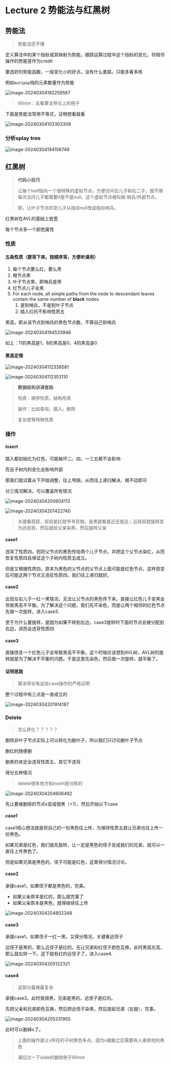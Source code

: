 # Lecture 2	势能法与红黑树

## 势能法

> 势能法还不懂

定义算法中的某个指标或其映射为势能，跟踪运算过程中这个指标的变化，将相邻操作的势能差作为credit

要选好的势能函数，一般变化小的好点。没有什么套路，只能多看多练

例如`mutipop`栈的元素数量作为势能

![image-20240304192259567](https://raw.githubusercontent.com/RimLutienpeist/image-hosting/main/image-20240304192259567.png)

> 90min：去看算法导论上的例子

下面是势能法常用不等式，证明想看就看

![image-20240304103303308](https://raw.githubusercontent.com/RimLutienpeist/image-hosting/main/image-20240304103303308.png)

### 分析splay tree

![image-20240304194156749](https://raw.githubusercontent.com/RimLutienpeist/image-hosting/main/image-20240304194156749.png)

## 红黑树

> **代码小技巧**
>
> 让每个leaf指向一个值特殊的虚拟节点，方便访问左儿子和右二子，就不用每次访问儿子都需要if是不是null。这个虚拟节点被叫做 哨兵/外部节点。
>
> 即，让叶子节点的空儿子从指向null改成指向哨兵。

红黑树在AVL的基础上放宽

每个节点多一个颜色属性

### 性质

#### 五条性质（要背下来，按顺序背，方便听课用）

1. 每个节点要么红，要么黑
2. 根节点黑
3. 叶子节点黑，即哨兵是黑
4. 红节点儿子全黑
5. For each node, all simple paths from the node to descendant leaves contain the same number of **black** nodes.
   1. 是到哨兵，不是到叶子节点
   2. 插入红的不影响性质五

黑高，即从该节点到哨兵的黑色节点数，不算自己和哨兵

![image-20240304194533946](C:\Users\89620\AppData\Roaming\Typora\typora-user-images\image-20240304194533946.png)

如上：11的黑高是1，8的黑高是0，4的黑高是0

#### 黑高定理

![image-20240304112338581](https://raw.githubusercontent.com/RimLutienpeist/image-hosting/main/image-20240304112338581.png)

![image-20240304112353110](https://raw.githubusercontent.com/RimLutienpeist/image-hosting/main/image-20240304112353110.png)

> **数据结构讲课套路**
>
> 性质：顺序性质，结构性质
>
> 操作：比如查询，插入，删除
>
> 复杂度等特殊性质

### 操作

#### insert

插入都初始化为红色，可能破坏二、四，一三五都不会影响

而且子树内的变化会影响外部

那我们就试着从下开始调整，往上甩锅，从而往上递归解决，根不动即可

分三情况解决，可以覆盖所有情况

![image-20240304200604113](https://raw.githubusercontent.com/RimLutienpeist/image-hosting/main/image-20240304200604113.png)

![image-20240304201422740](https://raw.githubusercontent.com/RimLutienpeist/image-hosting/main/image-20240304201422740.png)

> 关键看叔叔，叔叔是红就爷爷背锅，是黑就看是近还是远；近叔叔就旋转变为远叔叔，然后就给父亲染黑，然后旋转父亲

#### case1

违背了性质四，则将父节点的黑色传给两个儿子节点，并把这个父节点染红，从而恢复性质四且保证这个子树内性质五成立。

但是又根据性质四，原本为黑色的父节点的父节点上面可能是红色节点，这样改变后可能这两个节点又违反性质四。我们往上递归就好。

#### case2

出现左右儿子一红一黑情况，无法让父节点的黑色传下来。直接让红色儿子变黑会导致黑高不平衡。为了解决这个问题，我们先不染色，而是让两个相邻的红色节点先做一次旋转，进入case3.

至于为什么要旋转，是因为如果不转到左边，case3旋转时下面的节点会被分配到右边，进而会违背性质四

#### case3

直接改变一个红色儿子会导致黑高不平衡，这个时候应该想到AVL树，AVL树的旋转就是为了解决不平衡的问题。于是这里先染色，然后做一次旋转，就平衡了。

#### 证明思路

> 算法导论有这些case操作的严格证明

整个过程中有三点是一直成立的

![image-20240304201914187](https://raw.githubusercontent.com/RimLutienpeist/image-hosting/main/image-20240304201914187.png)

### Delete

> 怎么转化？？？？？

删除非叶子节点实际上可以转化为删叶子，所以我们只讨论删叶子节点

删红的随便删

删黑的肯定会违背性质五，其它不违背

得分五种情况

> delete很多地方和insert是对称的

![image-20240304204606492](https://raw.githubusercontent.com/RimLutienpeist/image-hosting/main/image-20240304204606492.png)

先让要被删除的节点x变成很黑（+1），然后开始以下case

#### case1

case1核心想法就是将自己的一份黑色往上传，为保持性质五就让兄弟也往上传一份黑色。

如果兄弟是红色，我们就先旋转，让一定是黑色的侄子变成我们的兄弟，就可以一直往上传黑色了。

但是如果兄弟是黑色的，侄子可能是红色，这里得分情况讨论。

#### case2

承接case1，如果侄子都是黑色的，完美。

- 如果父亲原本是红的，那么就完事了
- 如果父亲原本是黑色，就得继续往上传

![image-20240304204802348](https://raw.githubusercontent.com/RimLutienpeist/image-hosting/main/image-20240304204802348.png)

#### case3 

承接case1，如果侄子一红一黑，又得分情况，关键看远侄子

远侄子是黑的，那么近侄子是红的。先让兄弟和红侄子颜色互换，此时黑高左高，那么就右转一下。这下就有红的远侄子了，进入case4.

![image-20240304205122321](https://raw.githubusercontent.com/RimLutienpeist/image-hosting/main/image-20240304205122321.png)

#### case4

> 这部分最难最复杂

承接case3。此时我很黑，兄弟是黑的，远侄子是红的。

先把父亲和兄弟颜色互换，然后把远侄子染黑，然后提起兄弟（左旋），完事。

![image-20240304205331955](https://raw.githubusercontent.com/RimLutienpeist/image-hosting/main/image-20240304205331955.png)

此时可以删掉x了。

> 上面的操作是让x所在的子树黑色多点，因为x被删之后需要有人承担他的黑色

> 课后过一下slide的删除例子90min